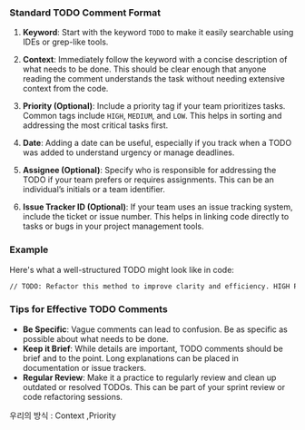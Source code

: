 
### Standard TODO Comment Format

1. **Keyword**: Start with the keyword `TODO` to make it easily searchable using IDEs or grep-like tools.

2. **Context**: Immediately follow the keyword with a concise description of what needs to be done. This should be clear enough that anyone reading the comment understands the task without needing extensive context from the code.

3. **Priority (Optional)**: Include a priority tag if your team prioritizes tasks. Common tags include `HIGH`, `MEDIUM`, and `LOW`. This helps in sorting and addressing the most critical tasks first.

4. **Date**: Adding a date can be useful, especially if you track when a TODO was added to understand urgency or manage deadlines.

5. **Assignee (Optional)**: Specify who is responsible for addressing the TODO if your team prefers or requires assignments. This can be an individual’s initials or a team identifier.

6. **Issue Tracker ID (Optional)**: If your team uses an issue tracking system, include the ticket or issue number. This helps in linking code directly to tasks or bugs in your project management tools.

### Example
Here's what a well-structured TODO might look like in code:
```bash
// TODO: Refactor this method to improve clarity and efficiency. HIGH PRIORITY. Added on 2023-05-08. Assigned to AB. See Issue #1234
```

### Tips for Effective TODO Comments
- **Be Specific**: Vague comments can lead to confusion. Be as specific as possible about what needs to be done.
- **Keep it Brief**: While details are important, TODO comments should be brief and to the point. Long explanations can be placed in documentation or issue trackers.
- **Regular Review**: Make it a practice to regularly review and clean up outdated or resolved TODOs. This can be part of your sprint review or code refactoring sessions.


우리의 방식 
: Context ,Priority 